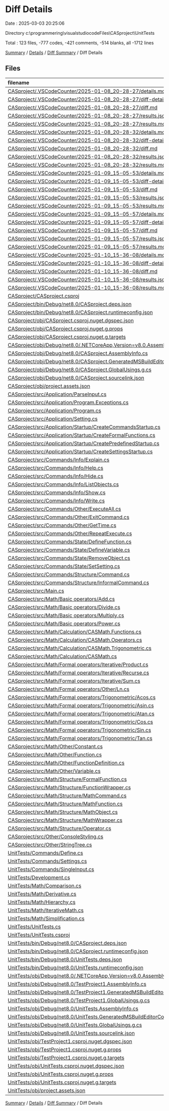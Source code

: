 # Diff Details

Date : 2025-03-03 20:25:06

Directory c:\\programmering\\visualstudiocodeFiles\\CASproject\\UnitTests

Total : 123 files,  -777 codes, -421 comments, -514 blanks, all -1712 lines

[Summary](results.md) / [Details](details.md) / [Diff Summary](diff.md) / Diff Details

## Files
| filename | language | code | comment | blank | total |
| :--- | :--- | ---: | ---: | ---: | ---: |
| [CASproject/.VSCodeCounter/2025-01-08\_20-28-27/details.md](/CASproject/.VSCodeCounter/2025-01-08_20-28-27/details.md) | Markdown | -16 | 0 | -6 | -22 |
| [CASproject/.VSCodeCounter/2025-01-08\_20-28-27/diff-details.md](/CASproject/.VSCodeCounter/2025-01-08_20-28-27/diff-details.md) | Markdown | -9 | 0 | -6 | -15 |
| [CASproject/.VSCodeCounter/2025-01-08\_20-28-27/diff.md](/CASproject/.VSCodeCounter/2025-01-08_20-28-27/diff.md) | Markdown | -12 | 0 | -7 | -19 |
| [CASproject/.VSCodeCounter/2025-01-08\_20-28-27/results.json](/CASproject/.VSCodeCounter/2025-01-08_20-28-27/results.json) | JSON | -1 | 0 | 0 | -1 |
| [CASproject/.VSCodeCounter/2025-01-08\_20-28-27/results.md](/CASproject/.VSCodeCounter/2025-01-08_20-28-27/results.md) | Markdown | -14 | 0 | -7 | -21 |
| [CASproject/.VSCodeCounter/2025-01-08\_20-28-32/details.md](/CASproject/.VSCodeCounter/2025-01-08_20-28-32/details.md) | Markdown | -17 | 0 | -6 | -23 |
| [CASproject/.VSCodeCounter/2025-01-08\_20-28-32/diff-details.md](/CASproject/.VSCodeCounter/2025-01-08_20-28-32/diff-details.md) | Markdown | -24 | 0 | -6 | -30 |
| [CASproject/.VSCodeCounter/2025-01-08\_20-28-32/diff.md](/CASproject/.VSCodeCounter/2025-01-08_20-28-32/diff.md) | Markdown | -17 | 0 | -7 | -24 |
| [CASproject/.VSCodeCounter/2025-01-08\_20-28-32/results.json](/CASproject/.VSCodeCounter/2025-01-08_20-28-32/results.json) | JSON | -1 | 0 | 0 | -1 |
| [CASproject/.VSCodeCounter/2025-01-08\_20-28-32/results.md](/CASproject/.VSCodeCounter/2025-01-08_20-28-32/results.md) | Markdown | -14 | 0 | -7 | -21 |
| [CASproject/.VSCodeCounter/2025-01-09\_15-05-53/details.md](/CASproject/.VSCodeCounter/2025-01-09_15-05-53/details.md) | Markdown | -17 | 0 | -6 | -23 |
| [CASproject/.VSCodeCounter/2025-01-09\_15-05-53/diff-details.md](/CASproject/.VSCodeCounter/2025-01-09_15-05-53/diff-details.md) | Markdown | -25 | 0 | -6 | -31 |
| [CASproject/.VSCodeCounter/2025-01-09\_15-05-53/diff.md](/CASproject/.VSCodeCounter/2025-01-09_15-05-53/diff.md) | Markdown | -17 | 0 | -7 | -24 |
| [CASproject/.VSCodeCounter/2025-01-09\_15-05-53/results.json](/CASproject/.VSCodeCounter/2025-01-09_15-05-53/results.json) | JSON | -1 | 0 | 0 | -1 |
| [CASproject/.VSCodeCounter/2025-01-09\_15-05-53/results.md](/CASproject/.VSCodeCounter/2025-01-09_15-05-53/results.md) | Markdown | -14 | 0 | -7 | -21 |
| [CASproject/.VSCodeCounter/2025-01-09\_15-05-57/details.md](/CASproject/.VSCodeCounter/2025-01-09_15-05-57/details.md) | Markdown | -18 | 0 | -6 | -24 |
| [CASproject/.VSCodeCounter/2025-01-09\_15-05-57/diff-details.md](/CASproject/.VSCodeCounter/2025-01-09_15-05-57/diff-details.md) | Markdown | -26 | 0 | -6 | -32 |
| [CASproject/.VSCodeCounter/2025-01-09\_15-05-57/diff.md](/CASproject/.VSCodeCounter/2025-01-09_15-05-57/diff.md) | Markdown | -17 | 0 | -7 | -24 |
| [CASproject/.VSCodeCounter/2025-01-09\_15-05-57/results.json](/CASproject/.VSCodeCounter/2025-01-09_15-05-57/results.json) | JSON | -1 | 0 | 0 | -1 |
| [CASproject/.VSCodeCounter/2025-01-09\_15-05-57/results.md](/CASproject/.VSCodeCounter/2025-01-09_15-05-57/results.md) | Markdown | -14 | 0 | -7 | -21 |
| [CASproject/.VSCodeCounter/2025-01-10\_15-36-08/details.md](/CASproject/.VSCodeCounter/2025-01-10_15-36-08/details.md) | Markdown | -31 | 0 | -6 | -37 |
| [CASproject/.VSCodeCounter/2025-01-10\_15-36-08/diff-details.md](/CASproject/.VSCodeCounter/2025-01-10_15-36-08/diff-details.md) | Markdown | -40 | 0 | -6 | -46 |
| [CASproject/.VSCodeCounter/2025-01-10\_15-36-08/diff.md](/CASproject/.VSCodeCounter/2025-01-10_15-36-08/diff.md) | Markdown | -19 | 0 | -7 | -26 |
| [CASproject/.VSCodeCounter/2025-01-10\_15-36-08/results.json](/CASproject/.VSCodeCounter/2025-01-10_15-36-08/results.json) | JSON | -1 | 0 | 0 | -1 |
| [CASproject/.VSCodeCounter/2025-01-10\_15-36-08/results.md](/CASproject/.VSCodeCounter/2025-01-10_15-36-08/results.md) | Markdown | -17 | 0 | -7 | -24 |
| [CASproject/CASproject.csproj](/CASproject/CASproject.csproj) | XML | -11 | 0 | -4 | -15 |
| [CASproject/bin/Debug/net8.0/CASproject.deps.json](/CASproject/bin/Debug/net8.0/CASproject.deps.json) | JSON | -59 | 0 | 0 | -59 |
| [CASproject/bin/Debug/net8.0/CASproject.runtimeconfig.json](/CASproject/bin/Debug/net8.0/CASproject.runtimeconfig.json) | JSON | -12 | 0 | 0 | -12 |
| [CASproject/obj/CASproject.csproj.nuget.dgspec.json](/CASproject/obj/CASproject.csproj.nuget.dgspec.json) | JSON | -80 | 0 | 0 | -80 |
| [CASproject/obj/CASproject.csproj.nuget.g.props](/CASproject/obj/CASproject.csproj.nuget.g.props) | XML | -16 | 0 | 0 | -16 |
| [CASproject/obj/CASproject.csproj.nuget.g.targets](/CASproject/obj/CASproject.csproj.nuget.g.targets) | XML | -2 | 0 | 0 | -2 |
| [CASproject/obj/Debug/net8.0/.NETCoreApp,Version=v8.0.AssemblyAttributes.cs](/CASproject/obj/Debug/net8.0/.NETCoreApp,Version=v8.0.AssemblyAttributes.cs) | C# | -3 | -1 | -1 | -5 |
| [CASproject/obj/Debug/net8.0/CASproject.AssemblyInfo.cs](/CASproject/obj/Debug/net8.0/CASproject.AssemblyInfo.cs) | C# | -9 | -9 | -5 | -23 |
| [CASproject/obj/Debug/net8.0/CASproject.GeneratedMSBuildEditorConfig.editorconfig](/CASproject/obj/Debug/net8.0/CASproject.GeneratedMSBuildEditorConfig.editorconfig) | Properties | -13 | 0 | -1 | -14 |
| [CASproject/obj/Debug/net8.0/CASproject.GlobalUsings.g.cs](/CASproject/obj/Debug/net8.0/CASproject.GlobalUsings.g.cs) | C# | -7 | -1 | -1 | -9 |
| [CASproject/obj/Debug/net8.0/CASproject.sourcelink.json](/CASproject/obj/Debug/net8.0/CASproject.sourcelink.json) | JSON | -1 | 0 | 0 | -1 |
| [CASproject/obj/project.assets.json](/CASproject/obj/project.assets.json) | JSON | -139 | 0 | 0 | -139 |
| [CASproject/src/Application/ParseInput.cs](/CASproject/src/Application/ParseInput.cs) | C# | -128 | -40 | -40 | -208 |
| [CASproject/src/Application/Program.Exceptions.cs](/CASproject/src/Application/Program.Exceptions.cs) | C# | -8 | 0 | -3 | -11 |
| [CASproject/src/Application/Program.cs](/CASproject/src/Application/Program.cs) | C# | -170 | -50 | -25 | -245 |
| [CASproject/src/Application/Setting.cs](/CASproject/src/Application/Setting.cs) | C# | -65 | -16 | -12 | -93 |
| [CASproject/src/Application/Startup/CreateCommandsStartup.cs](/CASproject/src/Application/Startup/CreateCommandsStartup.cs) | C# | -243 | -2 | -5 | -250 |
| [CASproject/src/Application/Startup/CreateFormalFunctions.cs](/CASproject/src/Application/Startup/CreateFormalFunctions.cs) | C# | -122 | -12 | -13 | -147 |
| [CASproject/src/Application/Startup/CreatePredefinedStartup.cs](/CASproject/src/Application/Startup/CreatePredefinedStartup.cs) | C# | -14 | 0 | -1 | -15 |
| [CASproject/src/Application/Startup/CreateSettingsStartup.cs](/CASproject/src/Application/Startup/CreateSettingsStartup.cs) | C# | -80 | 0 | -3 | -83 |
| [CASproject/src/Commands/Info/Explain.cs](/CASproject/src/Commands/Info/Explain.cs) | C# | -56 | -3 | -10 | -69 |
| [CASproject/src/Commands/Info/Help.cs](/CASproject/src/Commands/Info/Help.cs) | C# | -15 | 0 | -3 | -18 |
| [CASproject/src/Commands/Info/Hide.cs](/CASproject/src/Commands/Info/Hide.cs) | C# | -15 | 0 | -3 | -18 |
| [CASproject/src/Commands/Info/ListObjects.cs](/CASproject/src/Commands/Info/ListObjects.cs) | C# | -70 | -3 | -12 | -85 |
| [CASproject/src/Commands/Info/Show.cs](/CASproject/src/Commands/Info/Show.cs) | C# | -15 | 0 | -3 | -18 |
| [CASproject/src/Commands/Info/Write.cs](/CASproject/src/Commands/Info/Write.cs) | C# | -41 | -8 | -11 | -60 |
| [CASproject/src/Commands/Other/ExecuteAll.cs](/CASproject/src/Commands/Other/ExecuteAll.cs) | C# | -11 | 0 | -3 | -14 |
| [CASproject/src/Commands/Other/ExitCommand.cs](/CASproject/src/Commands/Other/ExitCommand.cs) | C# | -11 | 0 | -2 | -13 |
| [CASproject/src/Commands/Other/GetTime.cs](/CASproject/src/Commands/Other/GetTime.cs) | C# | -31 | 0 | -3 | -34 |
| [CASproject/src/Commands/Other/RepeatExecute.cs](/CASproject/src/Commands/Other/RepeatExecute.cs) | C# | -15 | 0 | -3 | -18 |
| [CASproject/src/Commands/State/DefineFunction.cs](/CASproject/src/Commands/State/DefineFunction.cs) | C# | -20 | 0 | -3 | -23 |
| [CASproject/src/Commands/State/DefineVariable.cs](/CASproject/src/Commands/State/DefineVariable.cs) | C# | -20 | 0 | -3 | -23 |
| [CASproject/src/Commands/State/RemoveObject.cs](/CASproject/src/Commands/State/RemoveObject.cs) | C# | -14 | 0 | -3 | -17 |
| [CASproject/src/Commands/State/SetSetting.cs](/CASproject/src/Commands/State/SetSetting.cs) | C# | -15 | 0 | -3 | -18 |
| [CASproject/src/Commands/Structure/Command.cs](/CASproject/src/Commands/Structure/Command.cs) | C# | -46 | -10 | -10 | -66 |
| [CASproject/src/Commands/Structure/InformalCommand.cs](/CASproject/src/Commands/Structure/InformalCommand.cs) | C# | -10 | -3 | -2 | -15 |
| [CASproject/src/Main.cs](/CASproject/src/Main.cs) | C# | -32 | -3 | -4 | -39 |
| [CASproject/src/Math/Basic operators/Add.cs](/CASproject/src/Math/Basic%20operators/Add.cs) | C# | -85 | -15 | -19 | -119 |
| [CASproject/src/Math/Basic operators/Divide.cs](/CASproject/src/Math/Basic%20operators/Divide.cs) | C# | -76 | -16 | -17 | -109 |
| [CASproject/src/Math/Basic operators/Multiply.cs](/CASproject/src/Math/Basic%20operators/Multiply.cs) | C# | -100 | -16 | -20 | -136 |
| [CASproject/src/Math/Basic operators/Power.cs](/CASproject/src/Math/Basic%20operators/Power.cs) | C# | -77 | -15 | -19 | -111 |
| [CASproject/src/Math/Calculation/CASMath.Functions.cs](/CASproject/src/Math/Calculation/CASMath.Functions.cs) | C# | -13 | 0 | -2 | -15 |
| [CASproject/src/Math/Calculation/CASMath.Operators.cs](/CASproject/src/Math/Calculation/CASMath.Operators.cs) | C# | -28 | 0 | -6 | -34 |
| [CASproject/src/Math/Calculation/CASMath.Trigonometric.cs](/CASproject/src/Math/Calculation/CASMath.Trigonometric.cs) | C# | -33 | 0 | -6 | -39 |
| [CASproject/src/Math/Calculation/CASMath.cs](/CASproject/src/Math/Calculation/CASMath.cs) | C# | -32 | -32 | -11 | -75 |
| [CASproject/src/Math/Formal operators/Iterative/Product.cs](/CASproject/src/Math/Formal%20operators/Iterative/Product.cs) | C# | -40 | -3 | -7 | -50 |
| [CASproject/src/Math/Formal operators/Iterative/Recurse.cs](/CASproject/src/Math/Formal%20operators/Iterative/Recurse.cs) | C# | -54 | -4 | -10 | -68 |
| [CASproject/src/Math/Formal operators/Iterative/Sum.cs](/CASproject/src/Math/Formal%20operators/Iterative/Sum.cs) | C# | -40 | -3 | -8 | -51 |
| [CASproject/src/Math/Formal operators/Other/Ln.cs](/CASproject/src/Math/Formal%20operators/Other/Ln.cs) | C# | -17 | -4 | -8 | -29 |
| [CASproject/src/Math/Formal operators/Trigonometric/Acos.cs](/CASproject/src/Math/Formal%20operators/Trigonometric/Acos.cs) | C# | -22 | -2 | -5 | -29 |
| [CASproject/src/Math/Formal operators/Trigonometric/Asin.cs](/CASproject/src/Math/Formal%20operators/Trigonometric/Asin.cs) | C# | -20 | -2 | -5 | -27 |
| [CASproject/src/Math/Formal operators/Trigonometric/Atan.cs](/CASproject/src/Math/Formal%20operators/Trigonometric/Atan.cs) | C# | -16 | -2 | -5 | -23 |
| [CASproject/src/Math/Formal operators/Trigonometric/Cos.cs](/CASproject/src/Math/Formal%20operators/Trigonometric/Cos.cs) | C# | -16 | -2 | -5 | -23 |
| [CASproject/src/Math/Formal operators/Trigonometric/Sin.cs](/CASproject/src/Math/Formal%20operators/Trigonometric/Sin.cs) | C# | -16 | -2 | -5 | -23 |
| [CASproject/src/Math/Formal operators/Trigonometric/Tan.cs](/CASproject/src/Math/Formal%20operators/Trigonometric/Tan.cs) | C# | -16 | -2 | -5 | -23 |
| [CASproject/src/Math/Other/Constant.cs](/CASproject/src/Math/Other/Constant.cs) | C# | -66 | -10 | -18 | -94 |
| [CASproject/src/Math/Other/Function.cs](/CASproject/src/Math/Other/Function.cs) | C# | -44 | -7 | -10 | -61 |
| [CASproject/src/Math/Other/FunctionDefinition.cs](/CASproject/src/Math/Other/FunctionDefinition.cs) | C# | -16 | -3 | -2 | -21 |
| [CASproject/src/Math/Other/Variable.cs](/CASproject/src/Math/Other/Variable.cs) | C# | -27 | -5 | -8 | -40 |
| [CASproject/src/Math/Structure/FormalFunction.cs](/CASproject/src/Math/Structure/FormalFunction.cs) | C# | -20 | -6 | -2 | -28 |
| [CASproject/src/Math/Structure/FunctionWrapper.cs](/CASproject/src/Math/Structure/FunctionWrapper.cs) | C# | -19 | -3 | -3 | -25 |
| [CASproject/src/Math/Structure/MathCommand.cs](/CASproject/src/Math/Structure/MathCommand.cs) | C# | -11 | -3 | -1 | -15 |
| [CASproject/src/Math/Structure/MathFunction.cs](/CASproject/src/Math/Structure/MathFunction.cs) | C# | -15 | -3 | -1 | -19 |
| [CASproject/src/Math/Structure/MathObject.cs](/CASproject/src/Math/Structure/MathObject.cs) | C# | -108 | -69 | -27 | -204 |
| [CASproject/src/Math/Structure/MathWrapper.cs](/CASproject/src/Math/Structure/MathWrapper.cs) | C# | -60 | -3 | -3 | -66 |
| [CASproject/src/Math/Structure/Operator.cs](/CASproject/src/Math/Structure/Operator.cs) | C# | -57 | -19 | -9 | -85 |
| [CASproject/src/Other/ConsoleStyling.cs](/CASproject/src/Other/ConsoleStyling.cs) | C# | -46 | -32 | -15 | -93 |
| [CASproject/src/Other/StringTree.cs](/CASproject/src/Other/StringTree.cs) | C# | -52 | -3 | -5 | -60 |
| [UnitTests/Commands/Define.cs](/UnitTests/Commands/Define.cs) | C# | 41 | 0 | 6 | 47 |
| [UnitTests/Commands/Settings.cs](/UnitTests/Commands/Settings.cs) | C# | 41 | 0 | 6 | 47 |
| [UnitTests/Commands/SingleInput.cs](/UnitTests/Commands/SingleInput.cs) | C# | 32 | 0 | 5 | 37 |
| [UnitTests/Development.cs](/UnitTests/Development.cs) | C# | 15 | 0 | 2 | 17 |
| [UnitTests/Math/Comparison.cs](/UnitTests/Math/Comparison.cs) | C# | 13 | 4 | 3 | 20 |
| [UnitTests/Math/Derivative.cs](/UnitTests/Math/Derivative.cs) | C# | 38 | 0 | 10 | 48 |
| [UnitTests/Math/Hierarchy.cs](/UnitTests/Math/Hierarchy.cs) | C# | 44 | 0 | 7 | 51 |
| [UnitTests/Math/IterativeMath.cs](/UnitTests/Math/IterativeMath.cs) | C# | 46 | 0 | 6 | 52 |
| [UnitTests/Math/Simplification.cs](/UnitTests/Math/Simplification.cs) | C# | 67 | 0 | 10 | 77 |
| [UnitTests/UnitTests.cs](/UnitTests/UnitTests.cs) | C# | 7 | 0 | 1 | 8 |
| [UnitTests/UnitTests.csproj](/UnitTests/UnitTests.csproj) | XML | 22 | 0 | 7 | 29 |
| [UnitTests/bin/Debug/net8.0/CASproject.deps.json](/UnitTests/bin/Debug/net8.0/CASproject.deps.json) | JSON | 59 | 0 | 0 | 59 |
| [UnitTests/bin/Debug/net8.0/CASproject.runtimeconfig.json](/UnitTests/bin/Debug/net8.0/CASproject.runtimeconfig.json) | JSON | 12 | 0 | 0 | 12 |
| [UnitTests/bin/Debug/net8.0/UnitTests.deps.json](/UnitTests/bin/Debug/net8.0/UnitTests.deps.json) | JSON | 469 | 0 | 0 | 469 |
| [UnitTests/bin/Debug/net8.0/UnitTests.runtimeconfig.json](/UnitTests/bin/Debug/net8.0/UnitTests.runtimeconfig.json) | JSON | 12 | 0 | 0 | 12 |
| [UnitTests/obj/Debug/net8.0/.NETCoreApp,Version=v8.0.AssemblyAttributes.cs](/UnitTests/obj/Debug/net8.0/.NETCoreApp,Version=v8.0.AssemblyAttributes.cs) | C# | 3 | 1 | 1 | 5 |
| [UnitTests/obj/Debug/net8.0/TestProject1.AssemblyInfo.cs](/UnitTests/obj/Debug/net8.0/TestProject1.AssemblyInfo.cs) | C# | 9 | 10 | 5 | 24 |
| [UnitTests/obj/Debug/net8.0/TestProject1.GeneratedMSBuildEditorConfig.editorconfig](/UnitTests/obj/Debug/net8.0/TestProject1.GeneratedMSBuildEditorConfig.editorconfig) | Properties | 13 | 0 | 1 | 14 |
| [UnitTests/obj/Debug/net8.0/TestProject1.GlobalUsings.g.cs](/UnitTests/obj/Debug/net8.0/TestProject1.GlobalUsings.g.cs) | C# | 8 | 1 | 1 | 10 |
| [UnitTests/obj/Debug/net8.0/UnitTests.AssemblyInfo.cs](/UnitTests/obj/Debug/net8.0/UnitTests.AssemblyInfo.cs) | C# | 9 | 9 | 5 | 23 |
| [UnitTests/obj/Debug/net8.0/UnitTests.GeneratedMSBuildEditorConfig.editorconfig](/UnitTests/obj/Debug/net8.0/UnitTests.GeneratedMSBuildEditorConfig.editorconfig) | Properties | 13 | 0 | 1 | 14 |
| [UnitTests/obj/Debug/net8.0/UnitTests.GlobalUsings.g.cs](/UnitTests/obj/Debug/net8.0/UnitTests.GlobalUsings.g.cs) | C# | 8 | 1 | 1 | 10 |
| [UnitTests/obj/Debug/net8.0/UnitTests.sourcelink.json](/UnitTests/obj/Debug/net8.0/UnitTests.sourcelink.json) | JSON | 1 | 0 | 0 | 1 |
| [UnitTests/obj/TestProject1.csproj.nuget.dgspec.json](/UnitTests/obj/TestProject1.csproj.nuget.dgspec.json) | JSON | 95 | 0 | 0 | 95 |
| [UnitTests/obj/TestProject1.csproj.nuget.g.props](/UnitTests/obj/TestProject1.csproj.nuget.g.props) | XML | 26 | 0 | 0 | 26 |
| [UnitTests/obj/TestProject1.csproj.nuget.g.targets](/UnitTests/obj/TestProject1.csproj.nuget.g.targets) | XML | 9 | 0 | 0 | 9 |
| [UnitTests/obj/UnitTests.csproj.nuget.dgspec.json](/UnitTests/obj/UnitTests.csproj.nuget.dgspec.json) | JSON | 172 | 0 | 0 | 172 |
| [UnitTests/obj/UnitTests.csproj.nuget.g.props](/UnitTests/obj/UnitTests.csproj.nuget.g.props) | XML | 26 | 0 | 0 | 26 |
| [UnitTests/obj/UnitTests.csproj.nuget.g.targets](/UnitTests/obj/UnitTests.csproj.nuget.g.targets) | XML | 9 | 0 | 0 | 9 |
| [UnitTests/obj/project.assets.json](/UnitTests/obj/project.assets.json) | JSON | 1,148 | 0 | 0 | 1,148 |

[Summary](results.md) / [Details](details.md) / [Diff Summary](diff.md) / Diff Details
